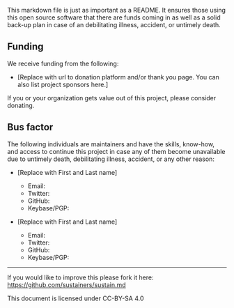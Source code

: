 This markdown file is just as important as a README. It ensures those using this open source software that there are funds coming in as well as a solid back-up plan in case of an debilitating illness, accident, or untimely death.

## Funding
We receive funding from the following:

* [Replace with url to donation platform and/or thank you page. You can also list project sponsors here.]

If you or your organization gets value out of this project, please consider donating.

## Bus factor
The following individuals are maintainers and have the skills, know-how, and access to continue this project in case any of them become unavailable due to untimely death, debilitating illness, accident, or any other reason:

* [Replace with First and Last name]
  * Email:
  * Twitter:
  * GitHub:
  * Keybase/PGP:


* [Replace with First and Last name]
  * Email:
  * Twitter:
  * GitHub:
  * Keybase/PGP:

---

If you would like to improve this please fork it here: https://github.com/sustainers/sustain.md

This document is licensed under CC-BY-SA 4.0
